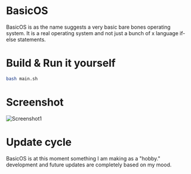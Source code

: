 # BasicOS

BasicOS is as the name suggests a very basic bare bones operating system. It is a real operating system and not just a bunch of x language if-else statements.

# Build & Run it yourself
```bash 
bash main.sh
```
# Screenshot
![Screenshot1](https://i.imgur.com/7l4Jtlb.png)

# Update cycle
BasicOS is at this moment something I am making as a "hobby." development and future updates are completely based on my mood.
